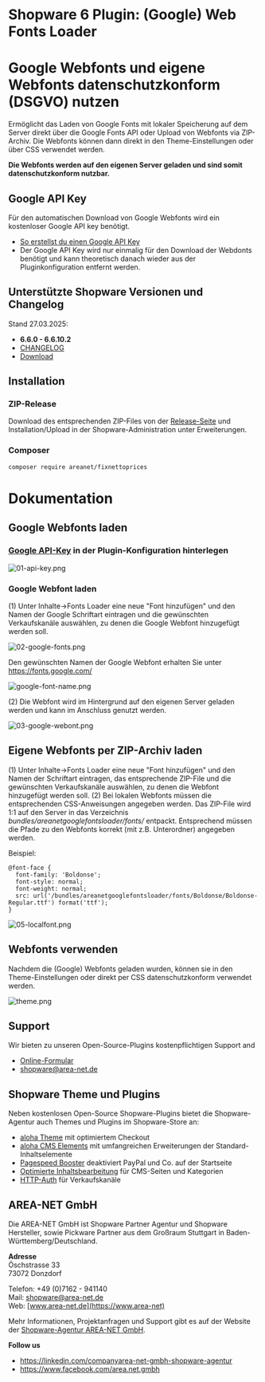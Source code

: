 # Shopware 6 Plugin: (Google) Web Fonts Loader

# Google Webfonts und eigene Webfonts datenschutzkonform (DSGVO) nutzen

Ermöglicht das Laden von Google Fonts mit lokaler Speicherung auf dem Server direkt über die Google Fonts API oder Upload von Webfonts via ZIP-Archiv. 
Die Webfonts können dann direkt in den Theme-Einstellungen oder über CSS verwendet werden.

**Die Webfonts werden auf den eigenen Server geladen und sind somit datenschutzkonform nutzbar.**

## Google API Key
Für den automatischen Download von Google Webfonts wird ein kostenloser Google API key benötigt.

- [So erstellst du einen Google API Key](docs/google-api-key.md)
- Der Google API Key wird nur einmalig für den Download der Webdonts benötigt und kann theoretisch danach wieder aus der Pluginkonfiguration entfernt werden.

## Unterstützte Shopware Versionen und Changelog

Stand 27.03.2025:
- **6.6.0 - 6.6.10.2**
- [CHANGELOG](CHANGELOG.md)
- [Download](https://github.com/AREA-NET-GmbH-Shopware-Agentur/shopware6-plugin-google-fonts-loader/releases)

## Installation

### ZIP-Release

Download des entsprechenden ZIP-Files von der [Release-Seite](https://github.com/AREA-NET-GmbH-Shopware-Agentur/shopware6-plugin-google-fonts-loader/releases) und Installation/Upload in der Shopware-Administration unter Erweiterungen.

### Composer

`composer require areanet/fixnettoprices`

# Dokumentation

## Google Webfonts laden

### [Google API-Key](docs/google-api-key.md) in der Plugin-Konfiguration hinterlegen

![01-api-key.png](images/01-api-key.png)

### Google Webfont laden

(1) Unter Inhalte->Fonts Loader eine neue "Font hinzufügen" und den Namen der Google Schriftart eintragen und die 
gewünschten Verkaufskanäle auswählen, zu denen die Google Webfont hinzugefügt werden soll.

![02-google-fonts.png](images/02-google-fonts.png)

Den gewünschten Namen der Google Webfont erhalten Sie unter https://fonts.google.com/

![google-font-name.png](images/google-font-name.png)

(2) Die Webfont wird im Hintergrund auf den eigenen Server geladen werden und kann im Anschluss genutzt werden.

![03-google-webont.png](images/03-google-webont.png)

## Eigene Webfonts per ZIP-Archiv laden

(1) Unter Inhalte->Fonts Loader eine neue "Font hinzufügen" und den Namen der  Schriftart eintragen, das entsprechende ZIP-File 
und die gewünschten Verkaufskanäle auswählen, zu denen die  Webfont hinzugefügt werden soll.
(2) Bei lokalen Webfonts müssen die entsprechenden CSS-Anweisungen angegeben werden. Das ZIP-File wird 1:1 auf den Server
in das Verzeichnis _bundles/areanetgooglefontsloader/fonts/_ entpackt. Entsprechend müssen die Pfade zu den Webfonts korrekt
(mit z.B. Unterordner) angegeben werden.

Beispiel:
```
@font-face {
  font-family: 'Boldonse';
  font-style: normal;
  font-weight: normal;
  src: url('/bundles/areanetgooglefontsloader/fonts/Boldonse/Boldonse-Regular.ttf') format('ttf');
}
```

![05-localfont.png](images/05-localfont.png)

## Webfonts verwenden

Nachdem die (Google) Webfonts geladen wurden, können sie in den Theme-Einstellungen oder direkt per CSS
datenschutzkonform verwendet werden.

![theme.png](images/theme.png)

## Support

Wir bieten zu unseren Open-Source-Plugins kostenpflichtigen Support and

* [Online-Formular](https://www.area-net.de/kontakt)
* [shopware@area-net.de](mailto:shopware@area-net.de)

## Shopware Theme und Plugins

Neben kostenlosen Open-Source Shopware-Plugins bietet die Shopware-Agentur auch Themes und Plugins im Shopware-Store an:

- [aloha Theme](https://store.shopware.com/en/arean62788672693m/a-better-cms-theme-optimized-checkout-b2b-functions-flexibly-customizable.html) mit optimiertem Checkout
- [aloha CMS Elements](https://store.shopware.com/arean13931131788m/a-better-cms-elements-slider-bilder-html5-video-google-maps-vorher-nachher-bilder.html) mit umfangreichen Erweiterungen der Standard-Inhaltselemente
- [Pagespeed Booster](https://store.shopware.com/arean41766445685m/pagespeed-booster-paypal-und-externe-skripte-auf-der-startseite-deaktivieren.html) deaktiviert PayPal und Co. auf der Startseite
- [Optimierte Inhaltsbearbeitung](https://store.shopware.com/arean36129443353f/optimierte-inhaltsbearbeitung-inhalte-nur-im-designer-bearbeiten-inhalte-in-layout-uebertragen.html) für CMS-Seiten und Kategorien
- [HTTP-Auth](https://store.shopware.com/arean97586892435f/http-authentifizierung-fuer-verkaufskanaele.html) für Verkaufskanäle

## AREA-NET GmbH
Die AREA-NET GmbH ist Shopware Partner Agentur und Shopware Hersteller, sowie Pickware Partner aus dem Großraum Stuttgart in Baden-Württemberg/Deutschland.

**Adresse**\
Öschstrasse 33\
73072 Donzdorf

Telefon: +49 (0)7162 - 941140\
Mail: [shopware@area-net.de](mailto:shopware@area-net.de)\
Web: [www.area-net.de](https://www.area-net)

Mehr Informationen, Projektanfragen und Support gibt es auf der Website der [Shopware-Agentur AREA-NET GmbH](https://www.area-net.de).

**Follow us**

- https://linkedin.com/companyarea-net-gmbh-shopware-agentur
- https://www.facebook.com/area.net.gmbh


